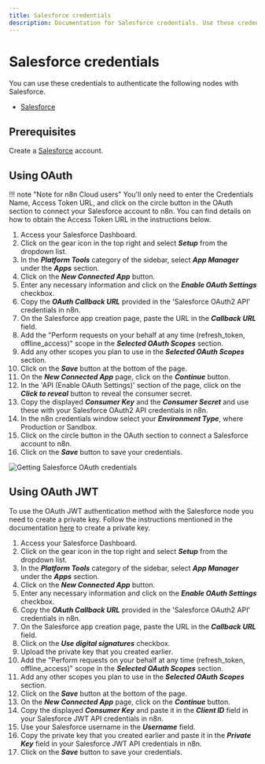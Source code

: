 ```yaml
---
title: Salesforce credentials
description: Documentation for Salesforce credentials. Use these credentials to authenticate Salesforce in n8n, a workflow automation platform.
---
```


# Salesforce credentials

You can use these credentials to authenticate the following nodes with Salesforce.

- [Salesforce](/integrations/builtin/app-nodes/n8n-nodes-base.salesforce/)

## Prerequisites

Create a [Salesforce](https://www.salesforce.com/) account.

## Using OAuth

!!! note "Note for n8n Cloud users"
    You'll only need to enter the Credentials Name, Access Token URL, and click on the circle button in the OAuth section to connect your Salesforce account to n8n. You can find details on how to obtain the Access Token URL in the instructions below.


1. Access your Salesforce Dashboard.
2. Click on the gear icon in the top right and select ***Setup*** from the dropdown list.
3. In the ***Platform Tools*** category of the sidebar, select ***App Manager*** under the ***Apps*** section.
4. Click on the ***New Connected App*** button.
5. Enter any necessary information and click on the ***Enable OAuth Settings*** checkbox.
6. Copy the ***OAuth Callback URL*** provided in the 'Salesforce OAuth2 API' credentials in n8n.
7. On the Salesforce app creation page, paste the URL in the ***Callback URL*** field.
8. Add the "Perform requests on your behalf at any time (refresh_token, offline_access)" scope in the ***Selected OAuth Scopes*** section.
9. Add any other scopes you plan to use in the  ***Selected OAuth Scopes*** section.
10. Click on the ***Save*** button at the bottom of the page.
11. On the ***New Connected App*** page, click on the ***Continue*** button.
12. In the 'API (Enable OAuth Settings)' section of the page, click on the ***Click to reveal*** button to reveal the consumer secret.
13. Copy the displayed ***Consumer Key*** and the ***Consumer Secret*** and use these with your Salesforce OAuth2 API credentials in n8n.
14. In the n8n credentials window select your ***Environment Type***, where Production or Sandbox.
15. Click on the circle button in the OAuth section to connect a Salesforce account to n8n.
16. Click on the ***Save*** button to save your credentials.

![Getting Salesforce OAuth credentials](/_images/integrations/builtin/credentials/salesforce/using-oauth.gif)

## Using OAuth JWT

To use the OAuth JWT authentication method with the Salesforce node you need to create a private key. Follow the instructions mentioned in the documentation [here](https://developer.salesforce.com/docs/atlas.en-us.sfdx_dev.meta/sfdx_dev/sfdx_dev_auth_key_and_cert.htm) to create a private key.

1. Access your Salesforce Dashboard.
2. Click on the gear icon in the top right and select ***Setup*** from the dropdown list.
3. In the ***Platform Tools*** category of the sidebar, select ***App Manager*** under the ***Apps*** section.
4. Click on the ***New Connected App*** button.
5. Enter any necessary information and click on the ***Enable OAuth Settings*** checkbox.
6. Copy the ***OAuth Callback URL*** provided in the 'Salesforce OAuth2 API' credentials in n8n.
7. On the Salesforce app creation page, paste the URL in the ***Callback URL*** field.
8. Click on the ***Use digital signatures*** checkbox.
9. Upload the private key that you created earlier.
10. Add the "Perform requests on your behalf at any time (refresh_token, offline_access)" scope in the ***Selected OAuth Scopes*** section.
11. Add any other scopes you plan to use in the  ***Selected OAuth Scopes*** section.
12. Click on the ***Save*** button at the bottom of the page.
13. On the ***New Connected App*** page, click on the ***Continue*** button.
14. Copy the displayed ***Consumer Key*** and paste it in the ***Client ID*** field in your Salesforce JWT API credentials in n8n.
15. Use your Salesforce username in the ***Username*** field.
16. Copy the private key that you created earlier and paste it in the ***Private Key*** field in your Salesforce JWT API credentials in n8n.
17. Click on the ***Save*** button to save your credentials.


